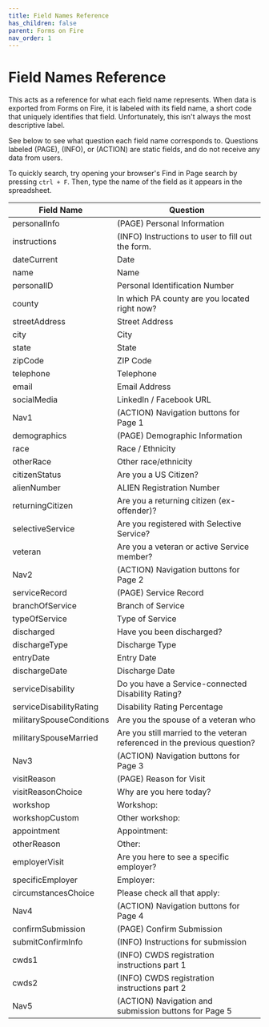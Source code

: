 ```yaml
---
title: Field Names Reference
has_children: false
parent: Forms on Fire
nav_order: 1
---
```


# Field Names Reference

This acts as a reference for what each field name represents. When data is exported from Forms on Fire, it is labeled with its field name, a short code that uniquely identifies that field. Unfortunately, this isn't always the most descriptive label.

See below to see what question each field name corresponds to. Questions labeled (PAGE), (INFO), or (ACTION) are static fields, and do not receive any data from users.

To quickly search, try opening your browser's Find in Page search by pressing `ctrl + F`. Then, type the name of the field as it appears in the spreadsheet.

<table class="tg">
<thead>
  <tr>
    <th class="tg-0lax">Field Name</th>
    <th class="tg-0lax">Question</th>
  </tr>
</thead>
<tbody>
  <tr>
    <td class="tg-0lax">personalInfo</td>
    <td class="tg-0lax">(PAGE) Personal Information</td>
  </tr>
  <tr>
    <td class="tg-0lax">instructions</td>
    <td class="tg-0lax">(INFO) Instructions to user to fill out the form.</td>
  </tr>
  <tr>
    <td class="tg-0lax">dateCurrent</td>
    <td class="tg-0lax">Date</td>
  </tr>
  <tr>
    <td class="tg-0lax">name</td>
    <td class="tg-0lax">Name</td>
  </tr>
  <tr>
    <td class="tg-0lax">personalID</td>
    <td class="tg-0lax">Personal Identification Number</td>
  </tr>
  <tr>
    <td class="tg-0lax">county</td>
    <td class="tg-0lax">In which PA county are you located right now?</td>
  </tr>
  <tr>
    <td class="tg-0lax">streetAddress</td>
    <td class="tg-0lax">Street Address</td>
  </tr>
  <tr>
    <td class="tg-0lax">city</td>
    <td class="tg-0lax">City</td>
  </tr>
  <tr>
    <td class="tg-0lax">state</td>
    <td class="tg-0lax">State</td>
  </tr>
  <tr>
    <td class="tg-0lax">zipCode</td>
    <td class="tg-0lax">ZIP Code</td>
  </tr>
  <tr>
    <td class="tg-0lax">telephone</td>
    <td class="tg-0lax">Telephone</td>
  </tr>
  <tr>
    <td class="tg-0lax">email</td>
    <td class="tg-0lax">Email Address</td>
  </tr>
  <tr>
    <td class="tg-0lax">socialMedia</td>
    <td class="tg-0lax">LinkedIn / Facebook URL</td>
  </tr>
  <tr>
    <td class="tg-0lax">Nav1</td>
    <td class="tg-0lax">(ACTION) Navigation buttons for Page 1</td>
  </tr>
  <tr>
    <td class="tg-0lax">demographics</td>
    <td class="tg-0lax">(PAGE) Demographic Information</td>
  </tr>
  <tr>
    <td class="tg-0lax">race</td>
    <td class="tg-0lax">Race / Ethnicity</td>
  </tr>
  <tr>
    <td class="tg-0lax">otherRace</td>
    <td class="tg-0lax">Other race/ethnicity</td>
  </tr>
  <tr>
    <td class="tg-0lax">citizenStatus</td>
    <td class="tg-0lax">Are you a US Citizen?</td>
  </tr>
  <tr>
    <td class="tg-0lax">alienNumber</td>
    <td class="tg-0lax">ALIEN Registration Number</td>
  </tr>
  <tr>
    <td class="tg-0lax">returningCitizen</td>
    <td class="tg-0lax">Are you a returning citizen (ex-offender)?</td>
  </tr>
  <tr>
    <td class="tg-0lax">selectiveService</td>
    <td class="tg-0lax">Are you registered with Selective Service?</td>
  </tr>
  <tr>
    <td class="tg-0lax">veteran</td>
    <td class="tg-0lax">Are you a veteran or active Service member?</td>
  </tr>
  <tr>
    <td class="tg-0lax">Nav2</td>
    <td class="tg-0lax">(ACTION) Navigation buttons for Page 2</td>
  </tr>
  <tr>
    <td class="tg-0lax">serviceRecord</td>
    <td class="tg-0lax">(PAGE) Service Record</td>
  </tr>
  <tr>
    <td class="tg-0lax">branchOfService</td>
    <td class="tg-0lax">Branch of Service</td>
  </tr>
  <tr>
    <td class="tg-0lax">typeOfService</td>
    <td class="tg-0lax">Type of Service</td>
  </tr>
  <tr>
    <td class="tg-0lax">discharged</td>
    <td class="tg-0lax">Have you been discharged?</td>
  </tr>
  <tr>
    <td class="tg-0lax">dischargeType</td>
    <td class="tg-0lax">Discharge Type</td>
  </tr>
  <tr>
    <td class="tg-0lax">entryDate</td>
    <td class="tg-0lax">Entry Date</td>
  </tr>
  <tr>
    <td class="tg-0lax">dischargeDate</td>
    <td class="tg-0lax">Discharge Date</td>
  </tr>
  <tr>
    <td class="tg-0lax">serviceDisability</td>
    <td class="tg-0lax">Do you have a Service-connected Disability Rating?</td>
  </tr>
  <tr>
    <td class="tg-0lax">serviceDisabilityRating</td>
    <td class="tg-0lax">Disability Rating Percentage</td>
  </tr>
  <tr>
    <td class="tg-0lax">militarySpouseConditions</td>
    <td class="tg-0lax">Are you the spouse of a veteran who</td>
  </tr>
  <tr>
    <td class="tg-0lax">militarySpouseMarried</td>
    <td class="tg-0lax">Are you still married to the veteran referenced in the previous question?</td>
  </tr>
  <tr>
    <td class="tg-0lax">Nav3</td>
    <td class="tg-0lax">(ACTION) Navigation buttons for Page 3</td>
  </tr>
  <tr>
    <td class="tg-0lax">visitReason</td>
    <td class="tg-0lax">(PAGE) Reason for Visit</td>
  </tr>
  <tr>
    <td class="tg-0lax">visitReasonChoice</td>
    <td class="tg-0lax">Why are you here today?</td>
  </tr>
  <tr>
    <td class="tg-0lax">workshop</td>
    <td class="tg-0lax">Workshop:</td>
  </tr>
  <tr>
    <td class="tg-0lax">workshopCustom</td>
    <td class="tg-0lax">Other workshop:</td>
  </tr>
  <tr>
    <td class="tg-0lax">appointment</td>
    <td class="tg-0lax">Appointment:</td>
  </tr>
  <tr>
    <td class="tg-0lax">otherReason</td>
    <td class="tg-0lax">Other:</td>
  </tr>
  <tr>
    <td class="tg-0lax">employerVisit</td>
    <td class="tg-0lax">Are you here to see a specific employer?</td>
  </tr>
  <tr>
    <td class="tg-0lax">specificEmployer</td>
    <td class="tg-0lax">Employer:</td>
  </tr>
  <tr>
    <td class="tg-0lax">circumstancesChoice</td>
    <td class="tg-0lax">Please check all that apply:</td>
  </tr>
  <tr>
    <td class="tg-0lax">Nav4</td>
    <td class="tg-0lax">(ACTION) Navigation buttons for Page 4</td>
  </tr>
  <tr>
    <td class="tg-0lax">confirmSubmission</td>
    <td class="tg-0lax">(PAGE) Confirm Submission</td>
  </tr>
  <tr>
    <td class="tg-0lax">submitConfirmInfo</td>
    <td class="tg-0lax">(INFO) Instructions for submission</td>
  </tr>
  <tr>
    <td class="tg-0lax">cwds1</td>
    <td class="tg-0lax">(INFO) CWDS registration instructions part 1</td>
  </tr>
  <tr>
    <td class="tg-0lax">cwds2</td>
    <td class="tg-0lax">(INFO) CWDS registration instructions part 2</td>
  </tr>
  <tr>
    <td class="tg-0lax">Nav5</td>
    <td class="tg-0lax">(ACTION) Navigation and submission buttons for Page 5</td>
  </tr>
</tbody>
</table>
